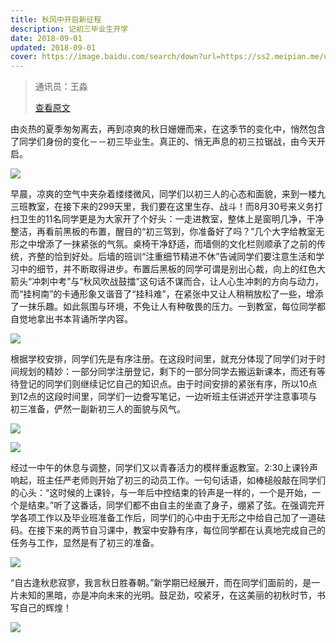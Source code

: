 ```yaml
---
title: 秋风中开启新征程
description: 记初三毕业生开学
date: 2018-09-01
updated: 2018-09-01
cover: https://image.baidu.com/search/down?url=https://ss2.meipian.me/users/16033976/76ee56ffcb494b8e8932f07ec6004647.jpg?imageView2/2/w/640/
---
```


> 通讯员：王淼
>
> [查看原文](https://www.meipian.cn/1kb9awvo)

由炎热的夏季匆匆离去，再到凉爽的秋日姗姗而来，在这季节的变化中，悄然包含了同学们身份的变化－－初三毕业生。真正的、悄无声息的初三拉锯战，由今天开启。

![](https://image.baidu.com/search/down?url=https://ss2.meipian.me/users/16033976/76ee56ffcb494b8e8932f07ec6004647.jpg)

早晨，凉爽的空气中夹杂着缕缕微风，同学们以初三人的心态和面貌，来到一楼九三班教室，在接下来的299天里，我们要在这里生存、战斗！而8月30号来义务打扫卫生的11名同学更是为大家开了个好头：一走进教室，整体上是窗明几净，干净整洁，再看前黑板的布置，醒目的“初三驾到，你准备好了吗？”几个大字给教室无形之中增添了一抹紧张的气氛。桌椅干净舒适，而墙侧的文化栏则顺承了之前的传统，齐整的恰到好处。后墙的班训“注重细节精进不休”告诫同学们要注意生活和学习中的细节，并不断取得进步。布置后黑板的同学可谓是别出心裁，向上的红色大箭头“冲刺中考”与“秋风吹战鼓擂”这句话不谋而合，让人心生冲刺的方向与动力，而“挂柯南”的卡通形象又谐音了“挂科难”，在紧张中又让人稍稍放松了一些，增添了一抹乐趣。如此氛围与环境，不免让人有种敬畏的压力。一到教室，每位同学都自觉地拿出书本背诵所学内容。

![](https://image.baidu.com/search/down?url=https://ss2.meipian.me/users/16033976/a3d8cb264c9c41f79c5181781bff9216.jpg)

根据学校安排，同学们先是有序注册。在这段时间里，就充分体现了同学们对于时间规划的精妙：一部分同学注册登记，剩下的一部分同学去搬运新课本，而还有等待登记的同学们则继续记忆自己的知识点。由于时间安排的紧张有序，所以10点到12点的这段时间里，同学们一边誊写笔记，一边听班主任讲述开学注意事项与初三准备，俨然一副新初三人的面貌与风气。

![](https://image.baidu.com/search/down?url=https://ss2.meipian.me/users/16033976/29750934bdaa475d92e3661c5b2850d6.jpg)

![](https://image.baidu.com/search/down?url=https://ss2.meipian.me/users/16033976/268b7c3b7333401aa7f663f46a59b4d0.jpg)

经过一中午的休息与调整，同学们又以青春活力的模样重返教室。2:30上课铃声响起，班主任严老师则开始了初三的动员工作。一句句话语，如棒槌般敲在同学们的心头：“这时候的上课铃，与一年后中控结束的铃声是一样的，一个是开始，一个是结束。”听了这番话，同学们都不由自主的坐直了身子，绷紧了弦。在强调完开学各项工作以及毕业班准备工作后，同学们的心中由于无形之中给自己加了一道砝码。在接下来的两节自习课中，教室中安静有序，每位同学都在认真地完成自己的任务与工作，显然是有了初三的准备。

![](https://image.baidu.com/search/down?url=https://ss2.meipian.me/users/16033976/98b4ef0432b546208c7ec72a0396f100.jpg)

“自古逢秋悲寂寥，我言秋日胜春朝。”新学期已经展开，而在同学们面前的，是一片未知的黑暗，亦是冲向未来的光明。鼓足劲，咬紧牙，在这美丽的初秋时节，书写自己的辉煌！

![](https://image.baidu.com/search/down?url=https://ss2.meipian.me/users/16033976/5d40e8852536425a97cb75f7960fa505.jpg)
